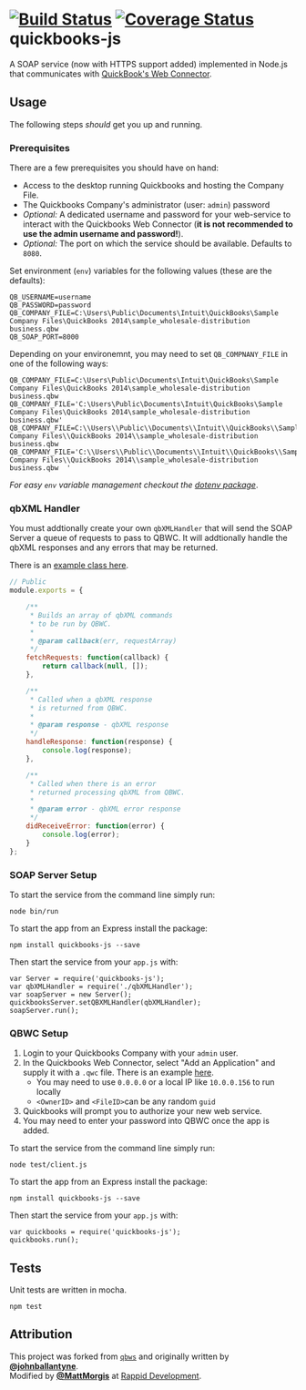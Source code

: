 [![Build Status](https://travis-ci.org/RappidDevelopment/quickbooks-js.svg?branch=mm%2Fenhancement%2F%2312%2FqbXML-Handler)](https://travis-ci.org/RappidDevelopment/quickbooks-js)
[![Coverage Status](https://coveralls.io/repos/github/RappidDevelopment/quickbooks-js/badge.svg?branch=mm%2Fenhancement%2F%239%2Fasynchronous-support)](https://coveralls.io/github/RappidDevelopment/quickbooks-js?branch=mm%2Fenhancement%2F%239%2Fasynchronous-support)  
quickbooks-js
======
A SOAP service (now with HTTPS support added) implemented in Node.js that communicates with [QuickBook's Web Connector](https://developer.intuit.com/docs/0200_quickbooks_desktop/0400_tools/web_connector).

## Usage 
The following steps _should_ get you up and running. 

### Prerequisites
There are a few prerequisites you should have on hand:  
*  Access to the desktop running Quickbooks and hosting the Company File.  
*  The Quickbooks Company's administrator (user: `admin`) password   
*  _Optional:_ A dedicated username and password for your web-service to interact with the Quickbooks Web Connector (**it is not recommended to use the admin username and password!**).  
*  _Optional:_ The port on which the service should be available. Defaults to `8080`.

Set environment (`env`) variables for the following values (these are the defaults):  
```
QB_USERNAME=username
QB_PASSWORD=password  
QB_COMPANY_FILE=C:\Users\Public\Documents\Intuit\QuickBooks\Sample Company Files\QuickBooks 2014\sample_wholesale-distribution business.qbw  
QB_SOAP_PORT=8000  
```  

Depending on your environemnt, you may need to set `QB_COMPNANY_FILE` in one of the following ways:
```
QB_COMPANY_FILE=C:\Users\Public\Documents\Intuit\QuickBooks\Sample Company Files\QuickBooks 2014\sample_wholesale-distribution business.qbw  
QB_COMPANY_FILE='C:\Users\Public\Documents\Intuit\QuickBooks\Sample Company Files\QuickBooks 2014\sample_wholesale-distribution business.qbw'
QB_COMPANY_FILE=C:\\Users\\Public\\Documents\\Intuit\\QuickBooks\\Sample Company Files\\QuickBooks 2014\\sample_wholesale-distribution business.qbw  
QB_COMPANY_FILE='C:\\Users\\Public\\Documents\\Intuit\\QuickBooks\\Sample Company Files\\QuickBooks 2014\\sample_wholesale-distribution business.qbw  '
```
_For easy `env` variable management checkout the [dotenv package](https://www.npmjs.com/package/dotenv)_.

### qbXML Handler
You must addtionally create your own `qbXMLHandler` that will send the SOAP Server a queue of requests to pass to QBWC. It will addtionally handle the qbXML responses and any errors that may be returned. 

There is an [example class here](https://github.com/RappidDevelopment/quickbooks-js/blob/master/bin/qbXMLHandler/index.js).

```javascript
// Public
module.exports = {

    /**
     * Builds an array of qbXML commands
     * to be run by QBWC.
     *
     * @param callback(err, requestArray)
     */
    fetchRequests: function(callback) {
        return callback(null, []);
    },

    /**
     * Called when a qbXML response
     * is returned from QBWC.
     *
     * @param response - qbXML response
     */
    handleResponse: function(response) {
        console.log(response);
    },

    /**
     * Called when there is an error
     * returned processing qbXML from QBWC.
     *
     * @param error - qbXML error response
     */
    didReceiveError: function(error) {
        console.log(error);
    }
};
```

### SOAP Server Setup
To start the service from the command line simply run:  
``` 
node bin/run
```

To start the app from an Express install the package:  
```
npm install quickbooks-js --save  
```
Then start the service from your `app.js` with:  
```
var Server = require('quickbooks-js');  
var qbXMLHandler = require('./qbXMLHandler');
var soapServer = new Server();
quickbooksServer.setQBXMLHandler(qbXMLHandler);
soapServer.run();
```
### QBWC Setup
1. Login to your Quickbooks Company with your `admin` user.
2. In the Quickbooks Web Connector, select "Add an Application" and supply it with a `.qwc` file. There is an example [here](https://github.com/RappidDevelopment/quickbooks-js/blob/master/test/app.qwc). 
    * You may need to use `0.0.0.0` or a local IP like `10.0.0.156` to run locally
    * `<OwnerID>` and `<FileID>`can be any random `guid`
3. Quickbooks will prompt you to authorize your new web service.
4. You may need to enter your password into QBWC once the app is added.

To start the service from the command line simply run:  
``` 
node test/client.js
```

To start the app from an Express install the package:  
```
npm install quickbooks-js --save  
```
Then start the service from your `app.js` with:  
```
var quickbooks = require('quickbooks-js');  
quickbooks.run();  
```
## Tests 
Unit tests are written in mocha.
```
npm test
```
## Attribution  
This project was forked from [`qbws`](https://github.com/johnballantyne/qbws/tree/975f2eb4b827de787a43ae3e69d025e1cb91523a) and originally written by [**@johnballantyne**](https://github.com/johnballantyne).  
Modified by [**@MattMorgis**](https://github.com/MattMorgis) at [Rappid Development](http://rappiddevelopment.com).
